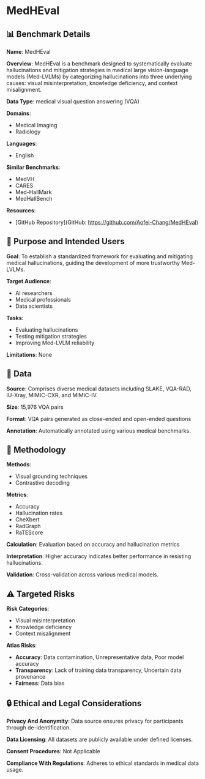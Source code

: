 # MedHEval

## 📊 Benchmark Details

**Name**: MedHEval

**Overview**: MedHEval is a benchmark designed to systematically evaluate hallucinations and mitigation strategies in medical large vision-language models (Med-LVLMs) by categorizing hallucinations into three underlying causes: visual misinterpretation, knowledge deficiency, and context misalignment.

**Data Type**: medical visual question answering (VQA)

**Domains**:
- Medical Imaging
- Radiology

**Languages**:
- English

**Similar Benchmarks**:
- MedVH
- CARES
- Med-HallMark
- MedHallBench

**Resources**:
- [GitHub Repository](GitHub: https://github.com/Aofei-Chang/MedHEval)

## 🎯 Purpose and Intended Users

**Goal**: To establish a standardized framework for evaluating and mitigating medical hallucinations, guiding the development of more trustworthy Med-LVLMs.

**Target Audience**:
- AI researchers
- Medical professionals
- Data scientists

**Tasks**:
- Evaluating hallucinations
- Testing mitigation strategies
- Improving Med-LVLM reliability

**Limitations**: None

## 💾 Data

**Source**: Comprises diverse medical datasets including SLAKE, VQA-RAD, IU-Xray, MIMIC-CXR, and MIMIC-IV.

**Size**: 15,976 VQA pairs

**Format**: VQA pairs generated as close-ended and open-ended questions

**Annotation**: Automatically annotated using various medical benchmarks.

## 🔬 Methodology

**Methods**:
- Visual grounding techniques
- Contrastive decoding

**Metrics**:
- Accuracy
- Hallucination rates
- CheXbert
- RadGraph
- RaTEScore

**Calculation**: Evaluation based on accuracy and hallucination metrics

**Interpretation**: Higher accuracy indicates better performance in resisting hallucinations.

**Validation**: Cross-validation across various medical models.

## ⚠️ Targeted Risks

**Risk Categories**:
- Visual misinterpretation
- Knowledge deficiency
- Context misalignment

**Atlas Risks**:
- **Accuracy**: Data contamination, Unrepresentative data, Poor model accuracy
- **Transparency**: Lack of training data transparency, Uncertain data provenance
- **Fairness**: Data bias

## 🔒 Ethical and Legal Considerations

**Privacy And Anonymity**: Data source ensures privacy for participants through de-identification.

**Data Licensing**: All datasets are publicly available under defined licenses.

**Consent Procedures**: Not Applicable

**Compliance With Regulations**: Adheres to ethical standards in medical data usage.
